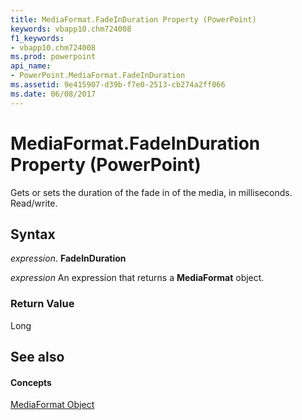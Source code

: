```yaml
---
title: MediaFormat.FadeInDuration Property (PowerPoint)
keywords: vbapp10.chm724008
f1_keywords:
- vbapp10.chm724008
ms.prod: powerpoint
api_name:
- PowerPoint.MediaFormat.FadeInDuration
ms.assetid: 9e415907-d39b-f7e0-2513-cb274a2ff066
ms.date: 06/08/2017
---
```



# MediaFormat.FadeInDuration Property (PowerPoint)

Gets or sets the duration of the fade in of the media, in milliseconds. Read/write.


## Syntax

 _expression_. **FadeInDuration**

 _expression_ An expression that returns a **MediaFormat** object.


### Return Value

Long


## See also


#### Concepts


[MediaFormat Object](mediaformat-object-powerpoint.md)

